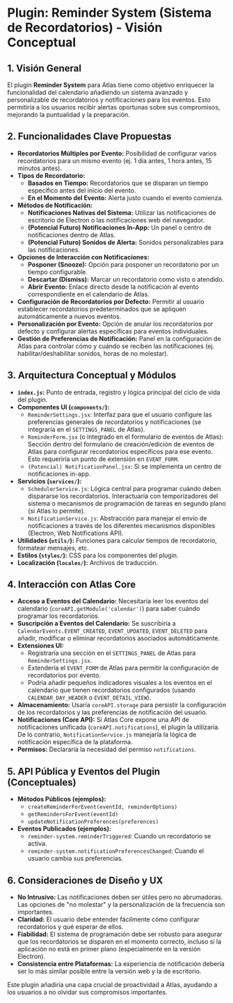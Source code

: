 # Plugin: Reminder System (Sistema de Recordatorios) - Visión Conceptual

## 1. Visión General

El plugin **Reminder System** para Atlas tiene como objetivo enriquecer la funcionalidad del calendario añadiendo un sistema avanzado y personalizable de recordatorios y notificaciones para los eventos. Esto permitiría a los usuarios recibir alertas oportunas sobre sus compromisos, mejorando la puntualidad y la preparación.

## 2. Funcionalidades Clave Propuestas

- **Recordatorios Múltiples por Evento:** Posibilidad de configurar varios recordatorios para un mismo evento (ej. 1 día antes, 1 hora antes, 15 minutos antes).
- **Tipos de Recordatorio:**
  - **Basados en Tiempo:** Recordatorios que se disparan un tiempo específico antes del inicio del evento.
  - **En el Momento del Evento:** Alerta justo cuando el evento comienza.
- **Métodos de Notificación:**
  - **Notificaciones Nativas del Sistema:** Utilizar las notificaciones de escritorio de Electron o las notificaciones web del navegador.
  - **(Potencial Futuro) Notificaciones In-App:** Un panel o centro de notificaciones dentro de Atlas.
  - **(Potencial Futuro) Sonidos de Alerta:** Sonidos personalizables para las notificaciones.
- **Opciones de Interacción con Notificaciones:**
  - **Posponer (Snooze):** Opción para posponer un recordatorio por un tiempo configurable.
  - **Descartar (Dismiss):** Marcar un recordatorio como visto o atendido.
  - **Abrir Evento:** Enlace directo desde la notificación al evento correspondiente en el calendario de Atlas.
- **Configuración de Recordatorios por Defecto:** Permitir al usuario establecer recordatorios predeterminados que se apliquen automáticamente a nuevos eventos.
- **Personalización por Evento:** Opción de anular los recordatorios por defecto y configurar alertas específicas para eventos individuales.
- **Gestión de Preferencias de Notificación:** Panel en la configuración de Atlas para controlar cómo y cuándo se reciben las notificaciones (ej. habilitar/deshabilitar sonidos, horas de no molestar).

## 3. Arquitectura Conceptual y Módulos

- **`index.js`:** Punto de entrada, registro y lógica principal del ciclo de vida del plugin.
- **Componentes UI (`components/`):**
  - `ReminderSettings.jsx`: Interfaz para que el usuario configure las preferencias generales de recordatorios y notificaciones (se integraría en el `SETTINGS_PANEL` de Atlas).
  - `ReminderForm.jsx` (o integrado en el formulario de eventos de Atlas): Sección dentro del formulario de creación/edición de eventos de Atlas para configurar recordatorios específicos para ese evento. Esto requeriría un punto de extensión en `EVENT_FORM`.
  - `(Potencial) NotificationPanel.jsx`: Si se implementa un centro de notificaciones in-app.
- **Servicios (`services/`):**
  - `SchedulerService.js`: Lógica central para programar cuándo deben dispararse los recordatorios. Interactuaría con temporizadores del sistema o mecanismos de programación de tareas en segundo plano (si Atlas lo permite).
  - `NotificationService.js`: Abstracción para manejar el envío de notificaciones a través de los diferentes mecanismos disponibles (Electron, Web Notifications API).
- **Utilidades (`utils/`):** Funciones para calcular tiempos de recordatorio, formatear mensajes, etc.
- **Estilos (`styles/`):** CSS para los componentes del plugin.
- **Localización (`locales/`):** Archivos de traducción.

## 4. Interacción con Atlas Core

- **Acceso a Eventos del Calendario:** Necesitaría leer los eventos del calendario (`coreAPI.getModule('calendar')`) para saber cuándo programar los recordatorios.
- **Suscripción a Eventos del Calendario:** Se suscribiría a `CalendarEvents.EVENT_CREATED`, `EVENT_UPDATED`, `EVENT_DELETED` para añadir, modificar o eliminar recordatorios asociados automáticamente.
- **Extensiones UI:**
  - Registraría una sección en el `SETTINGS_PANEL` de Atlas para `ReminderSettings.jsx`.
  - Extendería el `EVENT_FORM` de Atlas para permitir la configuración de recordatorios por evento.
  - Podría añadir pequeños indicadores visuales a los eventos en el calendario que tienen recordatorios configurados (usando `CALENDAR_DAY_HEADER` o `EVENT_DETAIL_VIEW`).
- **Almacenamiento:** Usaría `coreAPI.storage` para persistir la configuración de los recordatorios y las preferencias de notificación del usuario.
- **Notificaciones (Core API):** Si Atlas Core expone una API de notificaciones unificada (`coreAPI.notifications`), el plugin la utilizaría. De lo contrario, `NotificationService.js` manejaría la lógica de notificación específica de la plataforma.
- **Permisos:** Declararía la necesidad del permiso `notifications`.

## 5. API Pública y Eventos del Plugin (Conceptuales)

- **Métodos Públicos (ejemplos):**
  - `createReminderForEvent(eventId, reminderOptions)`
  - `getRemindersForEvent(eventId)`
  - `updateNotificationPreferences(preferences)`
- **Eventos Publicados (ejemplos):**
  - `reminder-system.reminderTriggered`: Cuando un recordatorio se activa.
  - `reminder-system.notificationPreferencesChanged`: Cuando el usuario cambia sus preferencias.

## 6. Consideraciones de Diseño y UX

- **No Intrusivo:** Las notificaciones deben ser útiles pero no abrumadoras. Las opciones de "no molestar" y la personalización de la frecuencia son importantes.
- **Claridad:** El usuario debe entender fácilmente cómo configurar recordatorios y qué esperar de ellos.
- **Fiabilidad:** El sistema de programación debe ser robusto para asegurar que los recordatorios se disparen en el momento correcto, incluso si la aplicación no está en primer plano (especialmente en la versión Electron).
- **Consistencia entre Plataformas:** La experiencia de notificación debería ser lo más similar posible entre la versión web y la de escritorio.

Este plugin añadiría una capa crucial de proactividad a Atlas, ayudando a los usuarios a no olvidar sus compromisos importantes.
